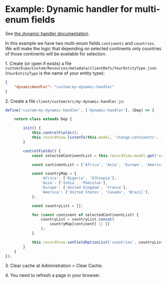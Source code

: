 # Example: Dynamic handler for multi-enum fields

See [the dynamic handler documentation](../dynamic-handler.md).

In this example we have two multi-enum fields `continents` and `countries`. We will make the logic that depending on selected continents only countries of those continents will be available for selection.

1\. Create (or open if exists) a file `custom/Espo/Custom/Resources/metadata/clientDefs/YourEntityType.json` (`YourEntityType` is the name of your entity type):

```json
{
    "dynamicHandler": "custom:my-dynamic-handler"
}
```

2\. Create a file `client/custom/src/my-dynamic-handler.js`:

```js
define('custom:my-dynamic-handler', ['dynamic-handler'], (Dep) => {

    return class extends Dep {

        init() {
            this.controlFields();
            this.recordView.listenTo(this.model, 'change:continents', () => this.controlFields());
        }

        controlFields() {
            const selectedContinentList = this.recordView.model.get('continents') || [];

            const continentList = ['Africa', 'Asia', 'Europe', 'America'];

            const countryMap = {
                'Africa': ['Nigeria', 'Ethiopia'],
                'Asia': ['India', 'Pakistan'],
                'Europe': ['United Kingdom', 'France'],
                'America': ['United States', 'Canada', 'Brazil'],
            };

            const countryList = [];

            for (const continent of selectedContinentList) {
                countryList = countryList.concat(
                    countryMap[continent] || []
                );
            }

            this.recordView.setFieldOptionList('countries', countryList);
        }
    }
});
```

3\. Clear cache at Administration > Clear Cache.

4\. You need to refresh a page in your browser.
